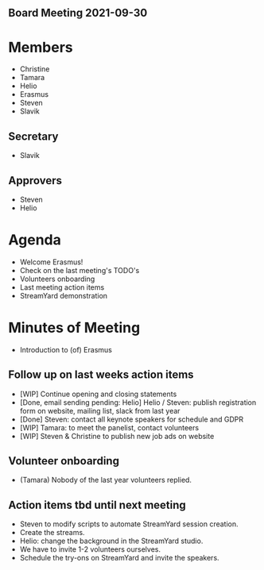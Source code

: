 Board Meeting 2021-09-30
------------------------

# Members
* Christine
* Tamara
* Helio
* Erasmus
* Steven
* Slavik  

## Secretary
* Slavik

## Approvers
* Steven
* Helio

# Agenda
* Welcome Erasmus!
* Check on the last meeting's TODO's
* Volunteers onboarding
* Last meeting action items
* StreamYard demonstration

# Minutes of Meeting
* Introduction to (of) Erasmus

## Follow up on last weeks action items
* [WIP] Continue opening and closing statements
* [Done, email sending pending: Helio] Helio / Steven: publish registration form on website, mailing list, slack from last year
* [Done] Steven: contact all keynote speakers for schedule and GDPR
* [WIP] Tamara: to meet the panelist, contact volunteers
* [WIP] Steven & Christine to publish new job ads on website

## Volunteer onboarding
* (Tamara) Nobody of the last year volunteers replied.

## Action items tbd until next meeting
* Steven to modify scripts to automate StreamYard session creation.
* Create the streams.
* Helio: change the background in the StreamYard studio.
* We have to invite 1-2 volunteers ourselves.
* Schedule the try-ons on StreamYard and invite the speakers.
